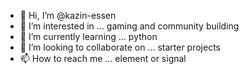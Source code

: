 - 👋 Hi, I’m @kazin-essen
- 👀 I’m interested in ... gaming and community building
- 🌱 I’m currently learning ... python
- 💞️ I’m looking to collaborate on ... starter projects
- 📫 How to reach me ... element or signal

<!---
kazin-essen/kazin-essen is a ✨ special ✨ repository because its `README.md` (this file) appears on your GitHub profile.
You can click the Preview link to take a look at your changes.
--->

